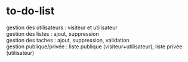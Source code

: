 # to-do-list

gestion des utilisateurs : visiteur et utilisateur  
gestion des listes : ajout, suppression   
gestion des taches : ajout, suppression, validation   
gestion publique/privée : liste publique (visiteur+utilisateur), liste privée (utilisateur) 
